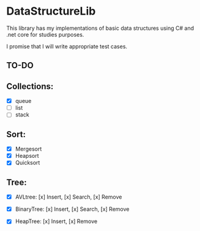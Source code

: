# DataStructureLib
This library has my implementations of basic data structures using C# and .net core for studies purposes.

I promise that I will write appropriate test cases.

## TO-DO

## Collections:
* [x] queue 
* [ ] list
* [ ] stack

## Sort:
* [x] Mergesort
* [x] Heapsort 
* [x] Quicksort

## Tree:
* [x] AVLtree: [x] Insert, [x] Search, [x] Remove
* [x] BinaryTree: [x] Insert, [x] Search, [x] Remove
* [x] HeapTree: [x] Insert, [x] Remove

